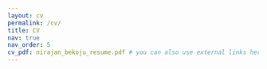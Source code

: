 ```yaml
---
layout: cv
permalink: /cv/
title: CV
nav: true
nav_order: 5
cv_pdf: nirajan_bekoju_resume.pdf # you can also use external links here
---
```

